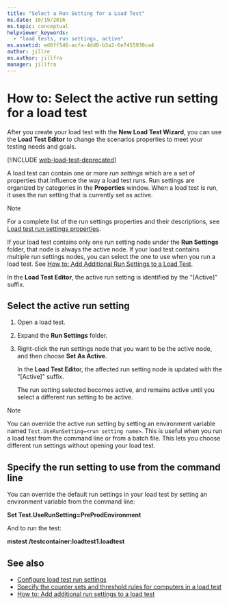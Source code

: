 ```yaml
---
title: "Select a Run Setting for a Load Test"
ms.date: 10/19/2016
ms.topic: conceptual
helpviewer_keywords:
  - "load tests, run settings, active"
ms.assetid: ed6ff546-acfa-4dd8-b3a2-6e7455930ca4
author: jillre
ms.author: jillfra
manager: jillfra
---
```

# How to: Select the active run setting for a load test

After you create your load test with the **New Load Test Wizard**, you can use the **Load Test Editor** to change the scenarios properties to meet your testing needs and goals.

[!INCLUDE [web-load-test-deprecated](includes/web-load-test-deprecated.md)]

A load test can contain one or more *run settings* which are a set of properties that influence the way a load test runs. Run settings are organized by categories in the **Properties** window. When a load test is run, it uses the run setting that is currently set as active.

> [!NOTE]
> For a complete list of the run settings properties and their descriptions, see [Load test run settings properties](../test/load-test-run-settings-properties.md).

If your load test contains only one run setting node under the **Run Settings** folder, that node is always the active node. If your load test contains multiple run settings nodes, you can select the one to use when you run a load test. See [How to: Add Additional Run Settings to a Load Test](../test/how-to-add-additional-run-settings-to-a-load-test.md).

In the **Load Test Editor**, the active run setting is identified by the "[Active]" suffix.

## Select the active run setting

1. Open a load test.

2. Expand the **Run Settings** folder.

3. Right-click the run settings node that you want to be the active node, and then choose **Set As Active**.

     In the **Load Test Edito**r, the affected run setting node is updated with the "[Active]" suffix.

     The run setting selected becomes active, and remains active until you select a different run setting to be active.

> [!NOTE]
> You can override the active run setting by setting an environment variable named `Test.UseRunSetting=<run setting name>`. This is useful when you run a load test from the command line or from a batch file. This lets you choose different run settings without opening your load test.

## Specify the run setting to use from the command line

You can override the default run settings in your load test by setting an environment variable from the command line:

**Set Test.UseRunSetting=PreProdEnvironment**

And to run the test:

**mstest /testcontainer:loadtest1.loadtest**

## See also

- [Configure load test run settings](../test/configure-load-test-run-settings.md)
- [Specify the counter sets and threshold rules for computers in a load test](../test/specify-counter-sets-and-threshold-rules-for-load-testing.md)
- [How to: Add additional run settings to a load test](../test/how-to-add-additional-run-settings-to-a-load-test.md)